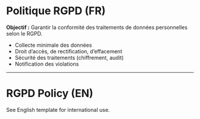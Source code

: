 # Politique RGPD (FR)

**Objectif :** Garantir la conformité des traitements de données personnelles selon le RGPD.

- Collecte minimale des données
- Droit d’accès, de rectification, d’effacement
- Sécurité des traitements (chiffrement, audit)
- Notification des violations

---

# RGPD Policy (EN)

See English template for international use.
